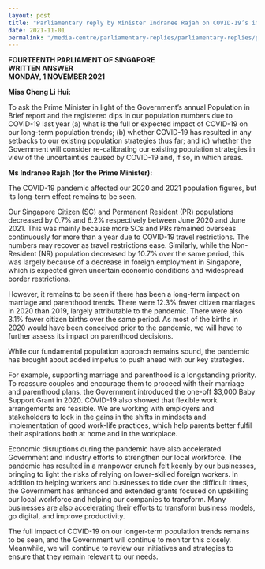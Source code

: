 ```yaml
---
layout: post
title: "Parliamentary reply by Minister Indranee Rajah on COVID-19’s impact on long-term population trends and strategies "
date: 2021-11-01
permalink: "/media-centre/parliamentary-replies/parliamentary-replies/parliamentary-reply-by-minister-indranee-rajah-on-covid-19-impact-on-long-term-population-trends-and-strategies"
---
```


**FOURTEENTH PARLIAMENT OF SINGAPORE**  
**WRITTEN ANSWER**  
**MONDAY, 1 NOVEMBER 2021**

**Miss Cheng Li Hui:**

To ask the Prime Minister in light of the Government’s annual Population in Brief report and the registered dips in our population numbers due to COVID-19 last year (a) what is the full or expected impact of COVID-19 on our long-term population trends; (b) whether COVID-19 has resulted in any setbacks to our existing population strategies thus far; and (c) whether the Government will consider re-calibrating our existing population strategies in view of the uncertainties caused by COVID-19 and, if so, in which areas.

**Ms Indranee Rajah (for the Prime Minister):** 

The COVID-19 pandemic affected our 2020 and 2021 population figures, but its long-term effect remains to be seen. 

Our Singapore Citizen (SC) and Permanent Resident (PR) populations decreased by 0.7% and 6.2% respectively between June 2020 and June 2021. This was mainly because more SCs and PRs remained overseas continuously for more than a year due to COVID-19 travel restrictions. The numbers may recover as travel restrictions ease. Similarly, while the Non-Resident (NR) population decreased by 10.7% over the same period, this was largely because of a decrease in foreign employment in Singapore, which is expected given uncertain economic conditions and widespread border restrictions. 

However, it remains to be seen if there has been a long-term impact on marriage and parenthood trends. There were 12.3% fewer citizen marriages in 2020 than 2019, largely attributable to the pandemic. There were also 3.1% fewer citizen births over the same period. As most of the births in 2020 would have been conceived prior to the pandemic, we will have to further assess its impact on parenthood decisions. 

While our fundamental population approach remains sound, the pandemic has brought about added impetus to push ahead with our key strategies. 
 
For example, supporting marriage and parenthood is a longstanding priority. To reassure couples and encourage them to proceed with their marriage and parenthood plans, the Government introduced the one-off $3,000 Baby Support Grant in 2020. COVID-19 also showed that flexible work arrangements are feasible. We are working with employers and stakeholders to lock in the gains in the shifts in mindsets and implementation of good work-life practices, which help parents better fulfil their aspirations both at home and in the workplace. 

Economic disruptions during the pandemic have also accelerated Government and industry efforts to strengthen our local workforce. The pandemic has resulted in a manpower crunch felt keenly by our businesses, bringing to light the risks of relying on lower-skilled foreign workers. In addition to helping workers and businesses to tide over the difficult times, the Government has enhanced and extended grants focused on upskilling our local workforce and helping our companies to transform. Many businesses are also accelerating their efforts to transform business models, go digital, and improve productivity.

The full impact of COVID-19 on our longer-term population trends remains to be seen, and the Government will continue to monitor this closely. Meanwhile, we will continue to review our initiatives and strategies to ensure that they remain relevant to our needs. 

